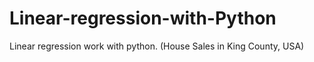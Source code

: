 # Linear-regression-with-Python
Linear regression work with python. (House Sales in King County, USA)
